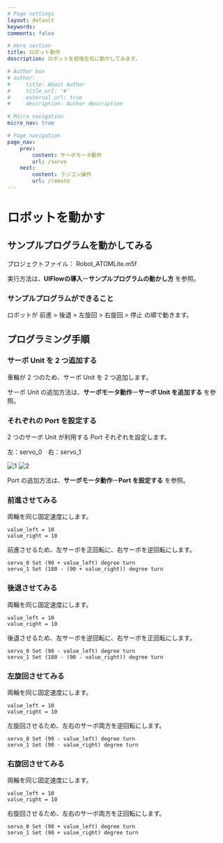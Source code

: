 ```yaml
---
# Page settings
layout: default
keywords:
comments: false

# Hero section
title: ロボット動作
description: ロボットを前後左右に動かしてみます。

# Author box
# author:
#     title: About Author
#     title_url: '#'
#     external_url: true
#     description: Author description

# Micro navigation
micro_nav: true

# Page navigation
page_nav:
    prev:
        content: サーボモータ動作
        url: /servo
    next:
        content: ラジコン操作
        url: /remote
---
```


# ロボットを動かす

## サンプルプログラムを動かしてみる
プロジェクトファイル： Robot_ATOMLite.m5f

実行方法は、**UIFlowの導入**ー**サンプルプログラムの動かし方** を参照。

### サンプルプログラムができること
ロボットが 前進 > 後退 > 左旋回 > 右旋回 > 停止 の順で動きます。

## プログラミング手順
### サーボ Unit を 2 つ追加する
車輪が 2 つのため、サーボ Unit を 2 つ追加します。

サーボ Unit の追加方法は、**サーボモータ動作**ー**サーボ Unit を追加する** を参照。

### それぞれの Port を設定する
2 つのサーボ Unit が利用する Port それぞれを設定します。

左：servo_0　右：servo_1

![1](../images/robot/1.png)
![2](../images/robot/2.png)

Port の追加方法は、**サーボモータ動作**ー**Port を設定する** を参照。

### 前進させてみる
両輪を同じ固定速度にします。
```
value_left = 10
value_right = 10
```
前進させるため、左サーボを正回転に、右サーボを逆回転にします。

```
servo_0 Set (90 + value_left) degree turn
servo_1 Set (180 - (90 + value_right)) degree turn
```

### 後退させてみる
両輪を同じ固定速度にします。
```
value_left = 10
value_right = 10
```
後退させるため、左サーボを逆回転に、右サーボを正回転にします。

```
servo_0 Set (90 - value_left) degree turn
servo_1 Set (180 - (90 - value_right)) degree turn
```

### 左旋回させてみる
両輪を同じ固定速度にします。
```
value_left = 10
value_right = 10
```
左旋回させるため、左右のサーボ両方を逆回転にします。

```
servo_0 Set (90 - value_left) degree turn
servo_1 Set (90 - value_right) degree turn
```


### 右旋回させてみる
両輪を同じ固定速度にします。
```
value_left = 10
value_right = 10
```
右旋回させるため、左右のサーボ両方を正回転にします。

```
servo_0 Set (90 + value_left) degree turn
servo_1 Set (90 + value_right) degree turn
```

